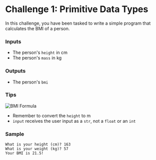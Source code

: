 # Challenge 1: Primitive Data Types
In this challenge, you have been tasked to write a simple program that calculates
the BMI of a person.

### Inputs
- The person's `height` in cm
- The person's `mass` in kg
 
### Outputs
- The person's `bmi`

### Tips
![BMI Formula](http://www.whathealth.com/bmi/images/bmiformula-metric.png)

- Remember to convert the `height` to m
- `input` receives the user input as a `str`, not a `float` or an `int`

### Sample
```
What is your height (cm)? 163
What is your weight (kg)? 57
Your BMI is 21.5!
```
